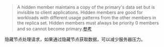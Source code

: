 > A hidden member maintains a copy of the primary's data set but is invisible to client applications. Hidden members are good for workloads with different usage patterns from the other members in the replica set. Hidden members must always be priority 0 members and so cannot become primary.[参考](https://www.mongodb.com/docs/manual/core/replica-set-hidden-member/)   

隐藏节点处理请求，如果通过隐藏节点获取数据，可以减少服务器压力。
